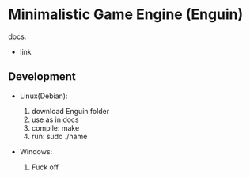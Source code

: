 # Minimalistic Game Engine (Enguin)
docs:
- link
## Development
- Linux(Debian):
	1. download Enguin folder
	2. use as in docs
	3. compile: make
	4. run: sudo ./name

- Windows:
	1. Fuck off
